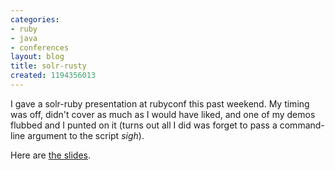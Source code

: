 ```yaml
---
categories:
- ruby
- java
- conferences
layout: blog
title: solr-rusty
created: 1194356013
---
```

I gave a solr-ruby presentation at rubyconf this past weekend.  My timing was off, didn't cover as much as I would have liked, and one of my demos flubbed and I punted on it (turns out all I did was forget to pass a command-line argument to the script *sigh*). 

Here are <a href="http://code4lib.org/files/solr-ruby.pdf">the slides</a>.
